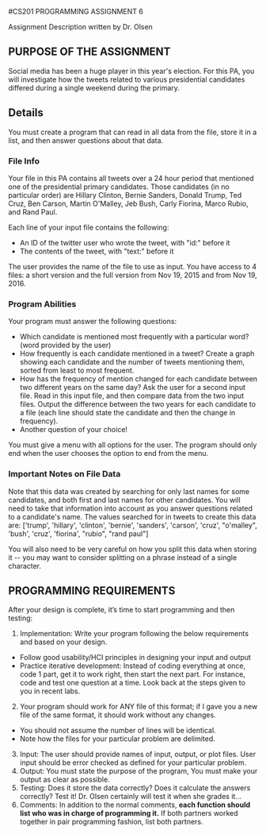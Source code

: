 #CS201 PROGRAMMING ASSIGNMENT 6

Assignment Description written by Dr. Olsen

## PURPOSE OF THE ASSIGNMENT
Social media has been a huge player in this year's election. 
For this PA, you will investigate how the tweets related to various presidential candidates differed during a single weekend during the primary.

## Details
You must create a program that can read in all data from the file, store it in a list, and then answer questions about that data.

### File Info
Your file in this PA contains all tweets over a 24 hour period that mentioned one of the presidential primary candidates.
Those candidates (in no particular order) are Hillary Clinton, Bernie Sanders, Donald Trump, Ted Cruz, Ben Carson, Martin O'Malley, Jeb Bush, Carly Fiorina, Marco Rubio, and Rand Paul.

Each line of your input file contains the following:
* An ID of the twitter user who wrote the tweet, with "id:" before it
* The contents of the tweet, with "text:" before it

The user provides the name of the file to use as input. You have access to 4 files: a short version and the full version from Nov 19, 2015 and from Nov 19, 2016. 

### Program Abilities
Your program must answer the following questions:
* Which candidate is mentioned most frequently with a particular word? (word provided by the user)
* How frequently is each candidate mentioned in a tweet? Create a graph showing each candidate and the number of tweets mentioning them, sorted from least to most frequent.
* How has the frequency of mention changed for each candidate between two different years on the same day? Ask the user for a second input file. Read in this input file, and then compare data from the two input files. Output the difference between the two years for each candidate to a file (each line should state the candidate and then the change in frequency).
* Another question of your choice!

You must give a menu with all options for the user. The program should only end when the user chooses the option to end from the menu.

### Important Notes on File Data
Note that this data was created by searching for only last names for some candidates, and both first and last names for other candidates.
You will need to take that information into account as you answer questions related to a candidate's name.
The values searched for in tweets to create this data are:
['trump', 'hillary', 'clinton', 'bernie', 'sanders', 'carson', 'cruz', "o'malley", 'bush', 'cruz', 'fiorina', "rubio", "rand paul"]

You will also need to be very careful on how you split this data when storing it -- you may want to consider splitting on a phrase instead of a single character.


## PROGRAMMING REQUIREMENTS
After your design is complete, it’s time to start programming and then testing:

1. Implementation: Write your program following the below requirements and based on your design.
  * Follow good usability/HCI principles in designing your input and output
  * Practice iterative development: Instead of coding everything at once, code 1 part, get it to work right, then start the next part. For instance, code and test one question at a time.  Look back at the steps given to you in recent labs.
2. Your program should work for ANY file of this format; if I gave you a new file of the same format, it should work without any changes.
  * You should not assume the number of lines will be identical. 
  * Note how the files for your particular problem are delimited. 
3. Input: The user should provide names of input, output, or plot files. User input should be error checked as defined for your particular problem.
4. Output: You must state the purpose of the program, You must make your output as clear as possible.  
5. Testing: Does it store the data correctly? Does it calculate the answers correctly? Test it! Dr. Olsen certainly will test it when she grades it...
6. Comments: In addition to the normal comments, **each function should list who was in charge of programming it.** If both partners worked together in pair programming fashion, list both partners.



